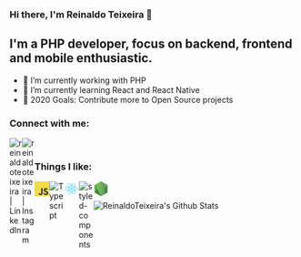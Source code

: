 ### Hi there, I'm Reinaldo Teixeira 👋

## I'm a PHP developer, focus on backend, frontend and mobile enthusiastic.

- 🔭 I’m currently working with PHP
- 🌱 I’m currently learning React and React Native
- 🥅 2020 Goals: Contribute more to Open Source projects

### Connect with me:

[<img align="left" alt="reinaldoteixeira | LinkedIn" width="22px" src="https://cdn.jsdelivr.net/npm/simple-icons@v3/icons/linkedin.svg" />][linkedin]
[<img align="left" alt="reinaldoteixeira | Instagram" width="22px" src="https://cdn.jsdelivr.net/npm/simple-icons@v3/icons/instagram.svg" />][instagram]

<br />

### Things I like:

<img align="left" alt="JavaScript" width="26px" src="https://raw.githubusercontent.com/github/explore/80688e429a7d4ef2fca1e82350fe8e3517d3494d/topics/javascript/javascript.png" />
<img align="left" alt="Typescript" width="26px" src="https://upload.wikimedia.org/wikipedia/commons/thumb/4/4c/Typescript_logo_2020.svg/1200px-Typescript_logo_2020.svg.png" />
<img align="left" alt="React" width="26px" src="https://raw.githubusercontent.com/github/explore/80688e429a7d4ef2fca1e82350fe8e3517d3494d/topics/react/react.png" />
<img align="left" alt="styled-components" width="26px" src="https://raw.githubusercontent.com/styled-components/brand/master/styled-components.png" />
<img align="left" alt="Node.js" width="26px" src="https://raw.githubusercontent.com/github/explore/80688e429a7d4ef2fca1e82350fe8e3517d3494d/topics/nodejs/nodejs.png" />

<br />
<br />

<img align="left" alt="ReinaldoTeixeira's Github Stats" src="https://github-readme-stats.vercel.app/api?username=ReinaldoTeixeira&show_icons=true&hide_border=true" />

[instagram]: https://www.instagram.com/reinaldotjr_
[linkedin]: https://www.linkedin.com/in/reinaldo-teixeira-a06658129
